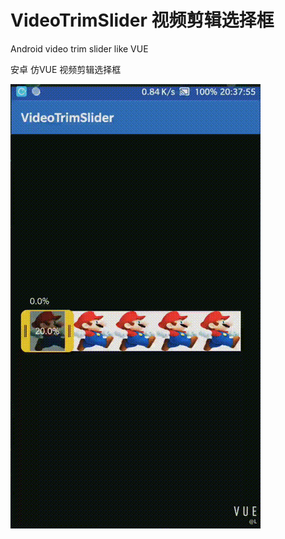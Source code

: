 # VideoTrimSlider 视频剪辑选择框


Android video trim slider like VUE

安卓 仿VUE 视频剪辑选择框


![image](https://github.com/LvChongStudio/VideoTrimSlider/blob/master/show.gif)
